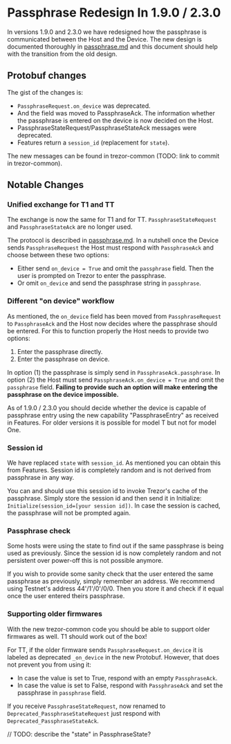 
# Passphrase Redesign In 1.9.0 / 2.3.0

In versions 1.9.0 and 2.3.0 we have redesigned how the passphrase is
communicated between the Host and the Device. The new design is documented
thoroughly in [passphrase.md](passphrase.md) and this document should help
with the transition from the old design.

## Protobuf changes

The gist of the changes is:

- `PassphraseRequest.on_device` was deprecated.
- And the field was moved to PassphraseAck. The information whether the
passphrase is entered on the device is now decided on the Host.
- PassphraseStateRequest/PassphraseStateAck messages were deprecated.
- Features return a `session_id` (replacement for `state`).

The new messages can be found in trezor-common (TODO: link to commit in
trezor-common).

## Notable Changes

### Unified exchange for T1 and TT

The exchange is now the same for T1 and for TT. `PassphraseStateRequest` and
`PassphraseStateAck` are no longer used.

The protocol is described in [passphrase.md](passphrase.md). In a nutshell once
the Device sends `PassphraseRequest` the Host must respond with `PassphraseAck`
and choose between these two options:

- Either send `on_device = True` and omit the `passphrase` field. Then the user
is prompted on Trezor to enter the passphrase.
- Or omit `on_device` and send the passphrase string in `passphrase`. 

### Different "on device" workflow

As mentioned, the `on_device` field has been moved from `PassphraseRequest` to
`PassphraseAck` and the Host now decides where the passphrase should be
entered. For this to function properly the Host needs to provide two options:

1. Enter the passphrase directly.
2. Enter the passphrase on device.

In option (1) the passphrase is simply send in `PassphraseAck.passphrase`. In
option (2) the Host must send `PassphraseAck.on_device = True` and omit the
`passphrase` field. **Failing to provide such an option will make entering the
passphrase on the device impossible.** 

As of 1.9.0 / 2.3.0 you should decide whether the device is capable of
passphrase entry using the new capability "PassphraseEntry" as received in
Features. For older versions it is possible for model T but not for model One.

### Session id

We have replaced `state` with `session_id`. As mentioned you can obtain this
from Features. Session id is completely random and is not derived from
passphrase in any way.

You can and should use this session id to invoke Trezor's cache of the
passphrase. Simply store the session id and then send it in Initialize:
`Initialize(session_id=[your session id])`. In case the session is cached, the
passphrase will not be prompted again.

### Passphrase check

Some hosts were using the state to find out if the same passphrase is being
used as previously. Since the session id is now completely random and not
persistent over power-off this is not possible anymore.

If you wish to provide some sanity check that the user entered the same
passphrase as previously, simply remember an address. We recommend using
Testnet's address 44'/1'/0'/0/0. Then you store it and check if it equal
once the user entered theirs passphrase.

### Supporting older firmwares

With the new trezor-common code you should be able to support older firmwares as
well. T1 should work out of the box!

For TT, if the older firmware sends `PassphraseRequest.on_device` it is labeled
as deprecated `_on_device` in the new Protobuf. However, that does not prevent
you from using it:

- In case the value is set to True, respond with an empty `PassphraseAck`.
- In case the value is set to False, respond with `PassphraseAck` and set the
passphrase in `passphrase` field.

If you receive `PassphraseStateRequest`, now renamed to 
`Deprecated_PassphraseStateRequest` just respond with
`Deprecated_PassphraseStateAck`.

// TODO: describe the "state" in PassphraseState?
